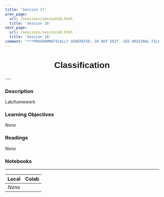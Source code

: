 ```yaml
---
title: 'Session 17'
prev_page:
  url: /sessions/session16.html
  title: 'Session 16'
next_page:
  url: /sessions/session18.html
  title: 'Session 18'
comment: "***PROGRAMMATICALLY GENERATED, DO NOT EDIT. SEE ORIGINAL FILES IN /content***"
---
```

<h1  style="font-family:  Verdana,  Geneva,  sans-serif;  text-align:center">Classification</h1> 
--- 
 
###  Description 
Lab/homework 
 
###  Learning  Objectives 
*None* 
 
###  Readings 
*None* 
 
###  Notebooks 
--- 
 
|    Local    |    Colab  | 
|    :---:    |    :-----    | 
|*None*||
